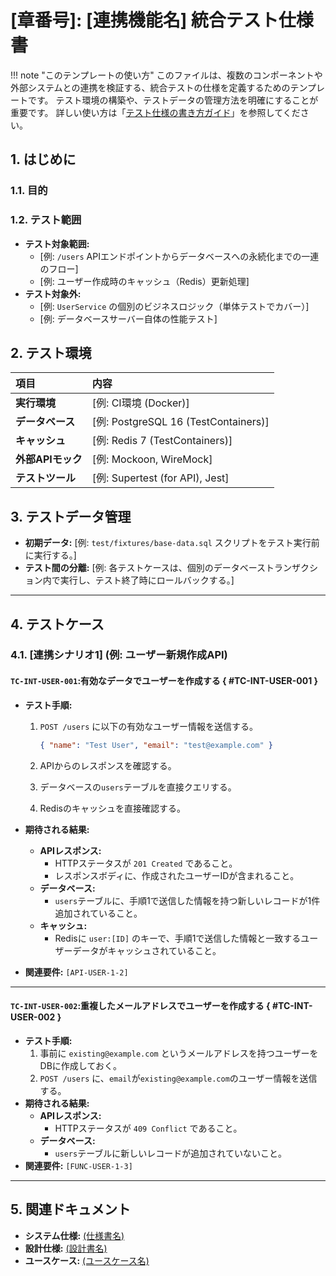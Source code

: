 # [章番号]: [連携機能名] 統合テスト仕様書

<!-- prettier-ignore -->
!!! note "このテンプレートの使い方"
  このファイルは、複数のコンポーネントや外部システムとの連携を検証する、統合テストの仕様を定義するためのテンプレートです。
  テスト環境の構築や、テストデータの管理方法を明確にすることが重要です。
  詳しい使い方は「[テスト仕様の書き方ガイド](ここにガイドへのパスを記述してください)」を参照してください。

## 1. はじめに

### 1.1. 目的

<!-- このテストが何を検証するのかを記述します。（例: ユーザー登録APIが、アプリケーションサービス、データベース、キャッシュと正しく連携し、一連の処理を完了できることを保証する） -->

### 1.2. テスト範囲

<!-- このテスト仕様書が対象とする連携ポイントと、対象としない範囲を明確にします。 -->

- **テスト対象範囲:**
  - [例: `/users` APIエンドポイントからデータベースへの永続化までの一連のフロー]
  - [例: ユーザー作成時のキャッシュ（Redis）更新処理]
- **テスト対象外:**
  - [例: `UserService` の個別のビジネスロジック（単体テストでカバー）]
  - [例: データベースサーバー自体の性能テスト]

## 2. テスト環境

| 項目              | 内容                                 |
| :---------------- | :----------------------------------- |
| **実行環境**      | [例: CI環境 (Docker)]                |
| **データベース**  | [例: PostgreSQL 16 (TestContainers)] |
| **キャッシュ**    | [例: Redis 7 (TestContainers)]       |
| **外部APIモック** | [例: Mockoon, WireMock]              |
| **テストツール**  | [例: Supertest (for API), Jest]      |

## 3. テストデータ管理

- **初期データ:**
  <!-- テスト実行前に必要な初期データの投入方法を記述します。 -->
  [例: `test/fixtures/base-data.sql` スクリプトをテスト実行前に実行する。]
- **テスト間の分離:**
  <!-- 各テストケースが他のテストに影響を与えないようにするための方針を記述します。 -->
  [例: 各テストケースは、個別のデータベーストランザクション内で実行し、テスト終了時にロールバックする。]

---

## 4. テストケース

<!-- ここに、検証すべき連携シナリオを見出しとリスト形式で記述します。 -->

### 4.1. [連携シナリオ1] (例: ユーザー新規作成API)

#### `TC-INT-USER-001`:有効なデータでユーザーを作成する { #TC-INT-USER-001 }

- **テスト手順:**
  1. `POST /users` に以下の有効なユーザー情報を送信する。

     ```json
     { "name": "Test User", "email": "test@example.com" }
     ```

  2. APIからのレスポンスを確認する。
  3. データベースの`users`テーブルを直接クエリする。
  4. Redisのキャッシュを直接確認する。

- **期待される結果:**
  - **APIレスポンス:**
    - HTTPステータスが `201 Created` であること。
    - レスポンスボディに、作成されたユーザーIDが含まれること。
  - **データベース:**
    - `users`テーブルに、手順1で送信した情報を持つ新しいレコードが1件追加されていること。
  - **キャッシュ:**
    - Redisに `user:[ID]` のキーで、手順1で送信した情報と一致するユーザーデータがキャッシュされていること。
- **関連要件:** `[API-USER-1-2]`

---

#### `TC-INT-USER-002`:重複したメールアドレスでユーザーを作成する { #TC-INT-USER-002 }

- **テスト手順:**
  1. 事前に `existing@example.com` というメールアドレスを持つユーザーをDBに作成しておく。
  2. `POST /users` に、`email`が`existing@example.com`のユーザー情報を送信する。
- **期待される結果:**
  - **APIレスポンス:**
    - HTTPステータスが `409 Conflict` であること。
  - **データベース:**
    - `users`テーブルに新しいレコードが追加されていないこと。
- **関連要件:** `[FUNC-USER-1-3]`

---

## 5. 関連ドキュメント

- **システム仕様:** [(仕様書名)](../../../../01_システム仕様/README.md)
- **設計仕様:** [(設計書名)](../../../../03_設計仕様/README.md)
- **ユースケース:** [(ユースケース名)](../../../../02_ユースケース/README.md)
